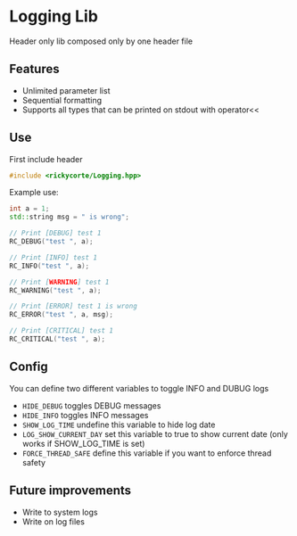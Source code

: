 # Logging Lib

Header only lib composed only by one header file

## Features
* Unlimited parameter list
* Sequential formatting
* Supports all types that can be printed on stdout with operator<< 

## Use

First include header
```cpp
#include <rickycorte/Logging.hpp>
```

Example use:
```cpp
int a = 1;
std::string msg = " is wrong";

// Print [DEBUG] test 1
RC_DEBUG("test ", a);

// Print [INFO] test 1
RC_INFO("test ", a);

// Print [WARNING] test 1
RC_WARNING("test ", a);

// Print [ERROR] test 1 is wrong
RC_ERROR("test ", a, msg);

// Print [CRITICAL] test 1
RC_CRITICAL("test ", a);
```

## Config

You can define two different variables to toggle INFO and DUBUG logs

* ```HIDE_DEBUG``` toggles DEBUG messages
* ```HIDE_INFO``` toggles INFO messages
* ```SHOW_LOG_TIME``` undefine this variable to hide log date
* ```LOG_SHOW_CURRENT_DAY``` set this variable to true to show current date (only works if SHOW_LOG_TIME is set)
* ```FORCE_THREAD_SAFE``` define this variable if you want to enforce thread safety

## Future improvements
* Write to system logs
* Write on log files